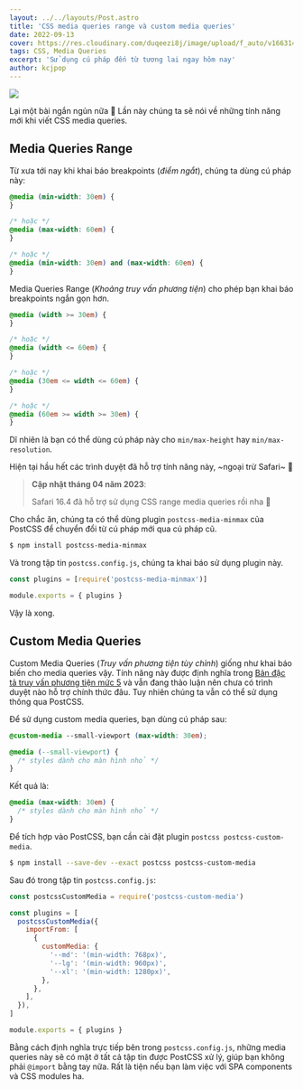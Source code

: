 ```yaml
---
layout: ../../layouts/Post.astro
title: 'CSS media queries range và custom media queries'
date: 2022-09-13
cover: https://res.cloudinary.com/duqeezi8j/image/upload/f_auto/v1663144503/ehkoo/uoryHpo.png
tags: CSS, Media Queries
excerpt: 'Sử dụng cú pháp đến từ tương lai ngay hôm nay'
author: kcjpop
---
```


![](https://res.cloudinary.com/duqeezi8j/image/upload/f_auto/v1663144503/ehkoo/uoryHpo.png)

Lại một bài ngắn ngủn nữa 🥲 Lần này chúng ta sẽ nói về những tính năng mới khi viết CSS media queries.

## Media Queries Range

Từ xưa tới nay khi khai báo breakpoints (_điểm ngắt_), chúng ta dùng cú pháp này:

```css
@media (min-width: 30em) {
}

/* hoặc */
@media (max-width: 60em) {
}

/* hoặc */
@media (min-width: 30em) and (max-width: 60em) {
}
```

Media Queries Range (_Khoảng truy vấn phương tiện_) cho phép bạn khai báo breakpoints ngắn gọn hơn.

```css
@media (width >= 30em) {
}

/* hoặc */
@media (width <= 60em) {
}

/* hoặc */
@media (30em <= width <= 60em) {
}

/* hoặc */
@media (60em >= width >= 30em) {
}
```

Dĩ nhiên là bạn có thể dùng cú pháp này cho `min/max-height` hay `min/max-resolution`.

Hiện tại hầu hết các trình duyệt đã hỗ trợ tính năng này, ~ngoại trừ Safari~ 🙁

> **Cập nhật tháng 04 năm 2023**:
>
> Safari 16.4 đã hỗ trợ sử dụng CSS range media queries rồi nha 🥳

Cho chắc ăn, chúng ta có thể dùng plugin `postcss-media-minmax` của PostCSS để chuyển đổi từ cú pháp mới qua cú pháp cũ.

```bash
$ npm install postcss-media-minmax
```

Và trong tập tin `postcss.config.js`, chúng ta khai báo sử dụng plugin này.

```js
const plugins = [require('postcss-media-minmax')]

module.exports = { plugins }
```

Vậy là xong.

## Custom Media Queries

Custom Media Queries (_Truy vấn phương tiện tùy chỉnh_) giống như khai báo biến cho media queries vậy. Tính năng này được định nghĩa trong [Bản đặc tả truy vấn phương tiện mức 5](https://www.w3.org/TR/mediaqueries-5/#custom-mq) và vẫn đang thảo luận nên chưa có trình duyệt nào hỗ trợ chính thức đâu. Tuy nhiên chúng ta vẫn có thể sử dụng thông qua PostCSS.

Để sử dụng custom media queries, bạn dùng cú pháp sau:

```css
@custom-media --small-viewport (max-width: 30em);

@media (--small-viewport) {
  /* styles dành cho màn hình nhỏ */
}
```

Kết quả là:

```css
@media (max-width: 30em) {
  /* styles dành cho màn hình nhỏ */
}
```

Để tích hợp vào PostCSS, bạn cần cài đặt plugin `postcss postcss-custom-media`.

```bash
$ npm install --save-dev --exact postcss postcss-custom-media
```

Sau đó trong tập tin `postcss.config.js`:

```js
const postcssCustomMedia = require('postcss-custom-media')

const plugins = [
  postcssCustomMedia({
    importFrom: [
      {
        customMedia: {
          '--md': '(min-width: 768px)',
          '--lg': '(min-width: 960px)',
          '--xl': '(min-width: 1280px)',
        },
      },
    ],
  }),
]

module.exports = { plugins }
```

Bằng cách định nghĩa trực tiếp bên trong `postcss.config.js`, những media queries này sẽ có mặt ở tất cả tập tin được PostCSS xử lý, giúp bạn không phải `@import` bằng tay nữa. Rất là tiện nếu bạn làm việc với SPA components và CSS modules ha.
